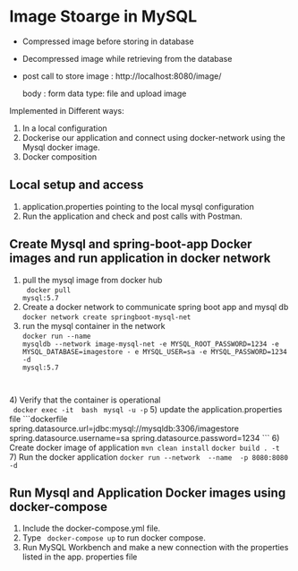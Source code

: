 # Image Stoarge in MySQL

- Compressed image before storing in database
- Decompressed image while retrieving from the database
- post call to store image : http://localhost:8080/image/ 
  
  body : form data type: file and upload image 


Implemented in Different ways:
1) In a local configuration
2) Dockerise our application and connect using docker-network using the Mysql docker image.
3) Docker composition

Local setup and access
---
1) application.properties pointing to the local mysql configuration
2) Run the application and check and post calls with Postman.

Create Mysql and spring-boot-app Docker images and run application in docker network
---
1) pull the mysql image from docker hub<br />
<code> docker pull mysql:5.7</code>
2) Create a docker network to communicate spring boot app and mysql db <br/>
<code>docker network create springboot-mysql-net</code>
3) run the mysql container in the network <br/>
<code>docker run --name mysqldb --network image-mysql-net -e MYSQL_ROOT_PASSWORD=1234 -e MYSQL_DATABASE=imagestore -
e MYSQL_USER=sa -e MYSQL_PASSWORD=1234 -d mysql:5.7
</code>
4)  Verify that the container is operational<br/>  
<code> docker exec -it <container-id> bash</code>
<code> mysql -u<username> -p<password></code>
5) update the application.properties file
```dockerfile
spring.datasource.url=jdbc:mysql://mysqldb:3306/imagestore
spring.datasource.username=sa
spring.datasource.password=1234
```
6) Create docker image of application
<code>mvn clean install</code>
<code>docker build . -t <image-name></code>
7) Run the docker application 
<code>docker run --network <network-name> --name <new-container-name> -p 8080:8080 -d <image-name></code>

Run Mysql and Application Docker images using docker-compose
---
1) Include the docker-compose.yml file.
2) Type <code> docker-compose up</code> to run docker compose.
3) Run MySQL Workbench and make a new connection with the properties listed in the app. properties file